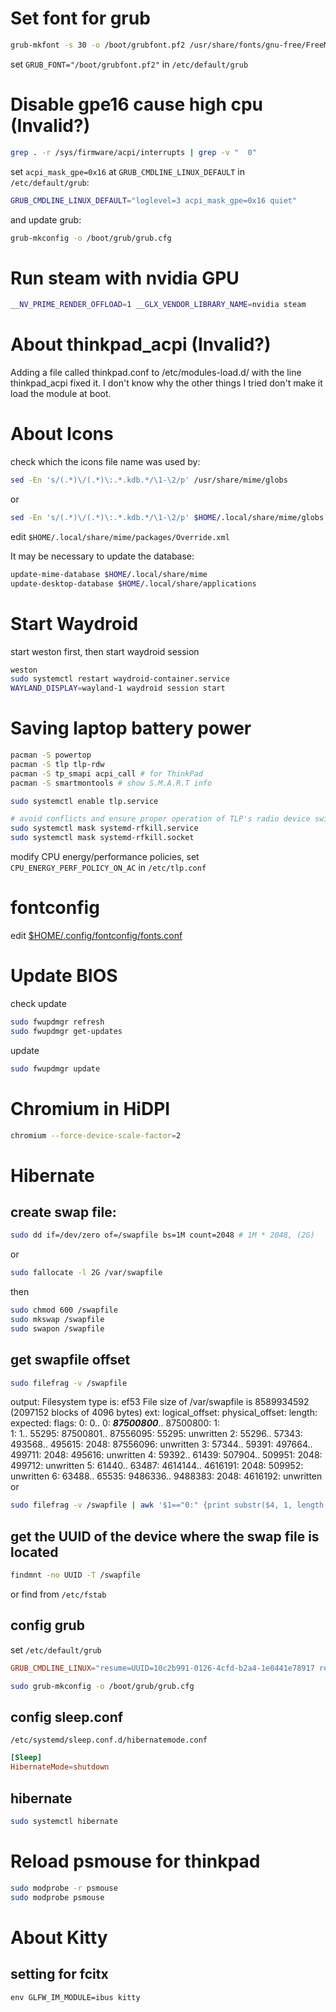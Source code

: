 # Set font for grub

```sh
grub-mkfont -s 30 -o /boot/grubfont.pf2 /usr/share/fonts/gnu-free/FreeMono.otf
```
set `GRUB_FONT="/boot/grubfont.pf2"` in `/etc/default/grub`

# Disable gpe16 cause high cpu (Invalid?)

```sh
grep . -r /sys/firmware/acpi/interrupts | grep -v "  0"
```
set `acpi_mask_gpe=0x16` at `GRUB_CMDLINE_LINUX_DEFAULT` in `/etc/default/grub`:
```sh
GRUB_CMDLINE_LINUX_DEFAULT="loglevel=3 acpi_mask_gpe=0x16 quiet"
```

and update grub:
```sh
grub-mkconfig -o /boot/grub/grub.cfg
```

# Run steam with nvidia GPU

```sh
__NV_PRIME_RENDER_OFFLOAD=1 __GLX_VENDOR_LIBRARY_NAME=nvidia steam
```

# About thinkpad_acpi (Invalid?)

Adding a file called thinkpad.conf to /etc/modules-load.d/ with the line thinkpad_acpi fixed it. I don't know why the other things I tried don't make it load the module at boot.

# About Icons

check which the icons file name was used by: 

```sh
sed -En 's/(.*)\/(.*)\:.*.kdb.*/\1-\2/p' /usr/share/mime/globs
```
or 
```sh
sed -En 's/(.*)\/(.*)\:.*.kdb.*/\1-\2/p' $HOME/.local/share/mime/globs
```

edit `$HOME/.local/share/mime/packages/Override.xml`

It may be necessary to update the database:
```sh
update-mime-database $HOME/.local/share/mime
update-desktop-database $HOME/.local/share/applications
```

# Start Waydroid

start weston first, then start waydroid session
```sh
weston
sudo systemctl restart waydroid-container.service
WAYLAND_DISPLAY=wayland-1 waydroid session start
```

# Saving laptop battery power

```sh
pacman -S powertop
pacman -S tlp tlp-rdw
pacman -S tp_smapi acpi_call # for ThinkPad
pacman -S smartmontools # show S.M.A.R.T info

sudo systemctl enable tlp.service

# avoid conflicts and ensure proper operation of TLP's radio device switching options
sudo systemctl mask systemd-rfkill.service
sudo systemctl mask systemd-rfkill.socket
```

modify CPU energy/performance policies, set `CPU_ENERGY_PERF_POLICY_ON_AC` in `/etc/tlp.conf`

# fontconfig

edit [$HOME/.config/fontconfig/fonts.conf](https://catcat.cc/post/2021-03-07/)

# Update BIOS

check update
```sh
sudo fwupdmgr refresh
sudo fwupdmgr get-updates
```

update
```sh
sudo fwupdmgr update
```

# Chromium in HiDPI
```sh
chromium --force-device-scale-factor=2
```

# Hibernate

## create swap file:
```sh
sudo dd if=/dev/zero of=/swapfile bs=1M count=2048 # 1M * 2048, (2G)
```
or
```sh
sudo fallocate -l 2G /var/swapfile
```

then
```sh
sudo chmod 600 /swapfile
sudo mkswap /swapfile
sudo swapon /swapfile
```

## get swapfile offset
```sh
sudo filefrag -v /swapfile
```
output:
Filesystem type is: ef53
File size of /var/swapfile is 8589934592 (2097152 blocks of 4096 bytes)
 ext:     logical_offset:        physical_offset: length:   expected: flags:
   0:        0..       0:   ***87500800***..  87500800:      1:            
   1:        1..   55295:   87500801..  87556095:  55295:             unwritten
   2:    55296..   57343:     493568..    495615:   2048:   87556096: unwritten
   3:    57344..   59391:     497664..    499711:   2048:     495616: unwritten
   4:    59392..   61439:     507904..    509951:   2048:     499712: unwritten
   5:    61440..   63487:    4614144..   4616191:   2048:     509952: unwritten
   6:    63488..   65535:    9486336..   9488383:   2048:    4616192: unwritten
or
```sh
sudo filefrag -v /swapfile | awk '$1=="0:" {print substr($4, 1, length($4)-2)}'
```

## get the UUID of the device where the swap file is located
```sh
findmnt -no UUID -T /swapfile
```
or find from `/etc/fstab`

## config grub
set `/etc/default/grub`
```conf
GRUB_CMDLINE_LINUX="resume=UUID=10c2b991-0126-4cfd-b2a4-1e0441e78917 resume_offset=87500800 zswap.enabled=1"
```
```sh
sudo grub-mkconfig -o /boot/grub/grub.cfg
```

## config sleep.conf
`/etc/systemd/sleep.conf.d/hibernatemode.conf`
```conf
[Sleep]
HibernateMode=shutdown
```

## hibernate
```sh
sudo systemctl hibernate
```

# Reload psmouse for thinkpad
```sh
sudo modprobe -r psmouse
sudo modprobe psmouse
```

# About Kitty

## setting for fcitx
```
env GLFW_IM_MODULE=ibus kitty
```

